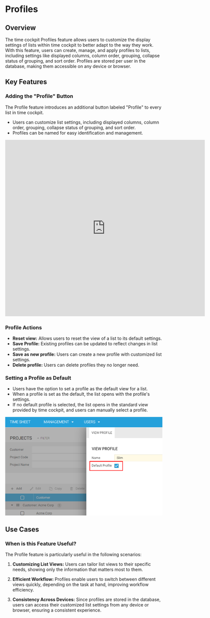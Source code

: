 # Profiles

## Overview

The time cockpit Profiles feature allows users to customize the display settings of lists within time cockpit to better adapt to the way they work. With this feature, users can create, manage, and apply profiles to lists, including settings like displayed columns, column order, grouping, collapse status of grouping, and sort order. Profiles are stored per user in the database, making them accessible on any device or browser.

## Key Features

### Adding the "Profile" Button

The Profile feature introduces an additional button labeled "Profile" to every list in time cockpit.

- Users can customize list settings, including displayed columns, column order, grouping, collapse status of grouping, and sort order.
- Profiles can be named for easy identification and management.

<iframe src="https://player.vimeo.com/video/864699078?h=fef962b1f8" width="640" height="564" frameborder="0" allow="autoplay; fullscreen" allowfullscreen></iframe>

### Profile Actions

- **Reset view:** Allows users to reset the view of a list to its default settings.
- **Save Profile:** Existing profiles can be updated to reflect changes in list settings.
- **Save as new profile:** Users can create a new profile with customized list settings.
- **Delete profile:** Users can delete profiles they no longer need.

### Setting a Profile as Default

- Users have the option to set a profile as the default view for a list.
- When a profile is set as the default, the list opens with the profile's settings.
- If no default profile is selected, the list opens in the standard view provided by time cockpit, and users can manually select a profile.

![Set Profile to Default](images/wc-profile-default.png "Set Profile to Default")

## Use Cases

### When is this Feature Useful?

The Profile feature is particularly useful in the following scenarios:

1. **Customizing List Views:** Users can tailor list views to their specific needs, showing only the information that matters most to them.

2. **Efficient Workflow:** Profiles enable users to switch between different views quickly, depending on the task at hand, improving workflow efficiency.

3. **Consistency Across Devices:** Since profiles are stored in the database, users can access their customized list settings from any device or browser, ensuring a consistent experience.